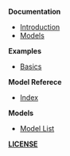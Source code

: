**Documentation**
* [Introduction](README.md)
* [Models](docs/models.md)

**Examples**
* [Basics](example/main.jl)

**Model Referece**
* [Index](docstrings.md)

**Models**
* [Model List](src/HyperelasticModels.jl)

[**LICENSE**](LICENSE.md)
